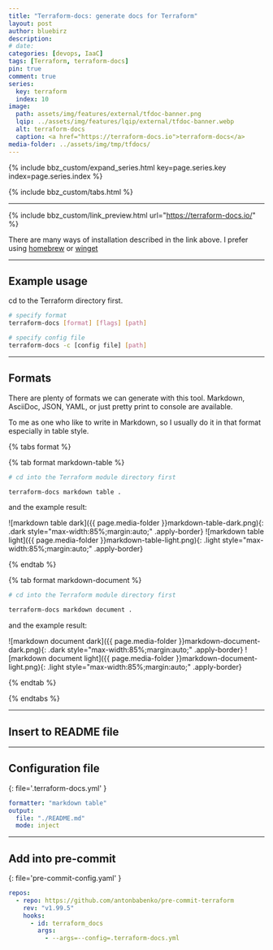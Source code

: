```yaml
---
title: "Terraform-docs: generate docs for Terraform"
layout: post
author: bluebirz
description:
# date:
categories: [devops, IaaC]
tags: [Terraform, terraform-docs]
pin: true
comment: true
series:
  key: terraform
  index: 10
image:
  path: assets/img/features/external/tfdoc-banner.png
  lqip: ../assets/img/features/lqip/external/tfdoc-banner.webp
  alt: terraform-docs
  caption: <a href="https://terraform-docs.io">terraform-docs</a>
media-folder: ../assets/img/tmp/tfdocs/
---
```


{% include bbz_custom/expand_series.html key=page.series.key index=page.series.index %}

{% include bbz_custom/tabs.html %}

---

{% include bbz_custom/link_preview.html url="<https://terraform-docs.io/>" %}

There are many ways of installation described in the link above. I prefer using [homebrew](https://formulae.brew.sh/formula/terraform-docs#default) or [winget](https://winget.run/pkg/Terraform-docs/Terraform-docs)

---

## Example usage

 cd to the Terraform directory first.

```sh
# specify format 
terraform-docs [format] [flags] [path]

# specify config file
terraform-docs -c [config file] [path]
```

---

## Formats

There are plenty of formats we can generate with this tool. Markdown, AsciiDoc, JSON, YAML, or just pretty print to console are available.

To me as one who like to write in Markdown, so I usually do it in that format especially in table style.

{% tabs format %}

{% tab format markdown-table %}

```sh
# cd into the Terraform module directory first

terraform-docs markdown table .
```

and the example result:

![markdown table dark]({{ page.media-folder }}markdown-table-dark.png){: .dark style="max-width:85%;margin:auto;" .apply-border}
![markdown table light]({{ page.media-folder }}markdown-table-light.png){: .light style="max-width:85%;margin:auto;" .apply-border}

{% endtab %}

{% tab format markdown-document %}

```sh
# cd into the Terraform module directory first

terraform-docs markdown document .
```

and the example result:

![markdown document dark]({{ page.media-folder }}markdown-document-dark.png){: .dark style="max-width:85%;margin:auto;" .apply-border}
![markdown document light]({{ page.media-folder }}markdown-document-light.png){: .light style="max-width:85%;margin:auto;" .apply-border}

{% endtab %}

{% endtabs %}

---

## Insert to README file

---

## Configuration file

{: file='.terraform-docs.yml' }

```yaml
formatter: "markdown table"
output:
  file: "./README.md"
  mode: inject
```

---

## Add into pre-commit

{: file='pre-commit-config.yaml' }

```yaml
repos:
  - repo: https://github.com/antonbabenko/pre-commit-terraform
    rev: "v1.99.5"
    hooks:
      - id: terraform_docs
        args:
          - --args=--config=.terraform-docs.yml

```
